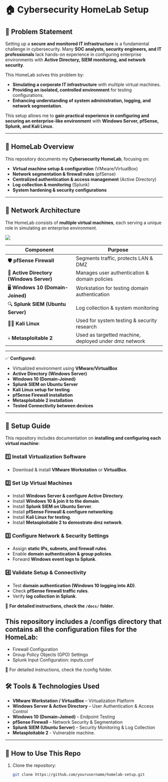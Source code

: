 # 🏠 Cybersecurity HomeLab Setup

## 🚨 Problem Statement
Setting up a **secure and monitored IT infrastructure** is a fundamental challenge in cybersecurity. Many **SOC analysts, security engineers, and IT professionals** lack hands-on experience in configuring enterprise environments with **Active Directory, SIEM monitoring, and network security**.

This HomeLab solves this problem by:
- **Simulating a corporate IT infrastructure** with multiple virtual machines.
- **Providing an isolated, controlled environment** for testing configurations.
- **Enhancing understanding of system administration, logging, and network segmentation**.

This setup allows me to **gain practical experience in configuring and securing an enterprise-like environment** with **Windows Server, pfSense, Splunk, and Kali Linux**.

---

## 📌 HomeLab Overview
This repository documents my **Cybersecurity HomeLab**, focusing on:
- **Virtual machine setup & configuration** (VMware/VirtualBox)
- **Network segmentation & firewall rules** (pfSense)
- **Centralized authentication & access management** (Active Directory)
- **Log collection & monitoring** (Splunk)
- **System hardening & security configurations**

---

## 📍 Network Architecture
The HomeLab consists of **multiple virtual machines**, each serving a unique role in simulating an enterprise environment.

![](Untitled%20Diagram.drawio.png)

| **Component**            | **Purpose** |
|-------------------------|-------------|
| 🛡 **pfSense Firewall** | Segments traffic, protects LAN & DMZ |
| 💾 **Active Directory (Windows Server)** | Manages user authentication & domain policies |
| 🖥 **Windows 10 (Domain-Joined)** | Workstation for testing domain authentication |
| 🔍 **Splunk SIEM (Ubuntu Server)** | Log collection & system monitoring |
| 🏴‍☠️ **Kali Linux** | Used for system testing & security research |
| 💀 **Metasploitable 2** | Used as targetted machine, deployed under dmz network | 

---

✅ **Configured:**
- Virtualized environment using **VMware/VirtualBox**
- **Active Directory (Windows Server)**
- **Windows 10 (Domain-Joined)**
- **Splunk SIEM on Ubuntu Server**
- **Kali Linux setup for testing**
- **pfSense Firewall installation**
- **Metasploitable 2 installation**
- **Tested Connectivity between devices**


---

## 📂 Setup Guide
This repository includes documentation on **installing and configuring each virtual machine**:

### **1️⃣ Install Virtualization Software**
   - Download & install **VMware Workstation** or **VirtualBox**.

### **2️⃣ Set Up Virtual Machines**
   - Install **Windows Server & configure Active Directory**.
   - Install **Windows 10 & join it to the domain**.
   - Install **Splunk SIEM on Ubuntu Server**.
   - Install **pfSense Firewall & configure networking**.
   - Install **Kali Linux for testing**.
   - Install **Metasploitable 2 to demostrate dmz network**. 

### **3️⃣ Configure Network & Security Settings**
   - Assign **static IPs, subnets, and firewall rules**.
   - Enable **domain authentication & group policies**.
   - Forward **Windows event logs to Splunk**.

### **4️⃣ Validate Setup & Connectivity**
   - Test **domain authentication (Windows 10 logging into AD)**.
   - Check **pfSense firewall traffic rules**.
   - Verify **log collection in Splunk**.

📌 **For detailed instructions, check the `/docs/` folder.**

## This repository includes a /configs directory that contains all the configuration files for the HomeLab:

- Firewall Configuration
- Group Policy Objects (GPO) Settings
- Splunk Input Configuration: inputs.conf

📌 For detailed instructions, check the /config folder.

## 🛠 Tools & Technologies Used
- **VMware Workstation / VirtualBox** – Virtualization Platform
- **Windows Server & Active Directory** – User Authentication & Access Control
- **Windows 10 (Domain-Joined)** – Endpoint Testing
- **pfSense Firewall** – Network Security & Segmentation
- **Splunk SIEM (Ubuntu Server)** – Security Monitoring & Log Collection
- **Metasploitable 2** - Vulnerable machine.

---

## 📂 How to Use This Repo
1. Clone the repository:  
   ```bash
   git clone https://github.com/yourusername/homelab-setup.git

